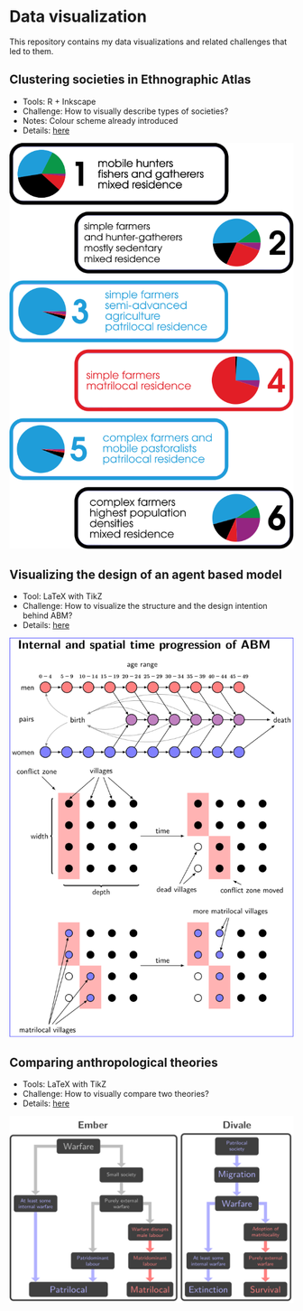 # Data visualization

This repository contains my data visualizations and related challenges that led to them.

## Clustering societies in Ethnographic Atlas

* Tools: R + Inkscape
* Challenge: How to visually describe types of societies?
* Notes: Colour scheme already introduced
* Details: [here](./EthnographicAtlas/)

![Six types of societies](./EthnographicAtlas/clusters_k6_50.svg)

## Visualizing the design of an agent based model

* Tool: LaTeX with TikZ
* Challenge: How to visualize the structure and the design intention behind ABM?
* Details: [here](./ABM/)

![Graphical representation of an agent-based model](./ABM/abm.svg)

## Comparing anthropological theories

* Tools: LaTeX with TikZ
* Challenge: How to visually compare two theories?
* Details: [here](./PMR/)

![Comparison of anthropological theories](./PMR/theory_charts.svg)
